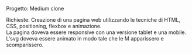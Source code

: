 Progetto: Medium clone

Richieste:
Creazione di una pagina web utilizzando le tecniche di HTML, CSS, positioning, flexbox e animazione.<br>
La pagina doveva essere responsive con una versione tablet e una mobile.<br>
L'svg doveva essere animato in modo tale che le M apparissero e scomparissero.
